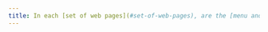 ```yaml
---
title: In each [set of web pages](#set-of-web-pages), are the [menu and navigation bars](#menu-and-navigation-bar) always at the same place (except in special cases)?
---
```

